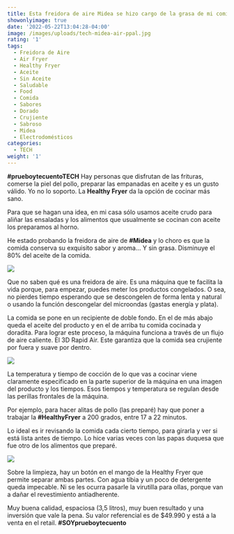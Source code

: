 ```yaml
---
title: Esta freidora de aire Midea se hizo cargo de la grasa de mi comida
showonlyimage: true
date: '2022-05-22T13:04:28-04:00'
image: /images/uploads/tech-midea-air-ppal.jpg
rating: '1'
tags:
  - Freidora de Aire
  - Air Fryer
  - Healthy Fryer
  - Aceite
  - Sin Aceite
  - Saludable
  - Food
  - Comida
  - Sabores
  - Dorado
  - Crujiente
  - Sabroso
  - Midea
  - Electrodomésticos
categories:
  - TECH
weight: '1'
---
```

**\#prueboytecuentoTECH** Hay personas que disfrutan de las frituras, comerse la piel del pollo, preparar las empanadas en aceite y es un gusto válido. Yo no lo soporto. La **Healthy Fryer** da la opción de cocinar más sano.

<!--more-->

Para que se hagan una idea, en mi casa sólo usamos aceite crudo para aliñar las ensaladas y los alimentos que usualmente se cocinan con aceite los preparamos al horno. 

He estado probando la freidora de aire de **\#Midea** y lo choro es que la comida conserva su exquisito sabor y aroma… Y sin grasa. Disminuye el 80% del aceite de la comida.

![](/images/uploads/tech-midea-air-ppal.jpg)

Que no saben qué es una freidora de aire. Es una máquina que te facilita la vida porque, para empezar, puedes meter los productos congelados. O sea, no pierdes tiempo esperando que se descongelen de forma lenta y natural o usando la función descongelar del microondas (gastas energía y plata).

La comida se pone en un recipiente de doble fondo. En el de más abajo queda el aceite del producto y en el de arriba tu comida cocinada y doradita. Para lograr este proceso, la máquina funciona a través de un flujo de aire caliente. El 3D Rapid Air. Este garantiza que la comida sea crujiente por fuera y suave por dentro.

![](/images/uploads/tech-midea-air-3-partes.jpg)

La temperatura y tiempo de cocción de lo que vas a cocinar viene claramente especificado en la parte superior de la máquina en una imagen del producto y los tiempos. Esos tiempos y temperatura se regulan desde las perillas frontales de la máquina.

Por ejemplo, para hacer alitas de pollo (las preparé) hay que poner a trabajar la **\#HealthyFryer** a 200 grados, entre 17 a 22 minutos.

Lo ideal es ir revisando la comida cada cierto tiempo, para girarla y ver si está lista antes de tiempo. Lo hice varias veces con las papas duquesa que fue otro de los alimentos que preparé.

![](/images/uploads/tech-midea-air-yo.jpg)

Sobre la limpieza, hay un botón en el mango de la Healthy Fryer que permite separar ambas partes. Con agua tibia y un poco de detergente queda impecable. Ni se les ocurra pasarle la virutilla para ollas, porque van a dañar el revestimiento antiadherente. 

Muy buena calidad, espaciosa (3,5 litros), muy buen resultado y una inversión que vale la pena. Su valor referencial es de $49.990 y está a la venta en el retail. **\#SOYprueboytecuento**
